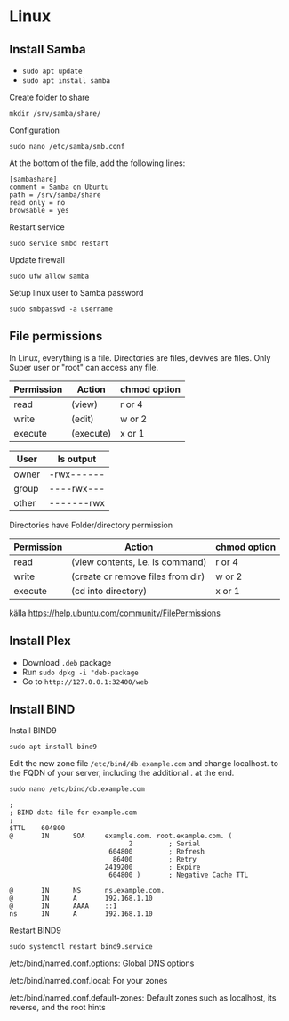 # Linux 


## Install Samba

- ```sudo apt update```
- ```sudo apt install samba```

Create folder to share

```mkdir /srv/samba/share/```

Configuration

```sudo nano /etc/samba/smb.conf```

At the bottom of the file, add the following lines:

```
[sambashare]
comment = Samba on Ubuntu
path = /srv/samba/share
read only = no
browsable = yes
```

Restart service

```sudo service smbd restart```

Update firewall

```sudo ufw allow samba```

Setup linux user to Samba password

```sudo smbpasswd -a username```

## File permissions

In Linux, everything is a file. Directories are files, devives are files. 
Only Super user or "root" can access any file.

| Permission | Action | chmod option |
| --- | --- | --- |
| read | (view) | r or 4 |
| write | (edit) | w or 2 |
| execute | (execute) | x or 1 |

| User | ls output |
| --- | --- |
| owner | -rwx------ |
| group | ----rwx--- |
| other | -------rwx |

Directories have Folder/directory permission

| Permission | Action | chmod option |
| --- | --- | --- |
| read | (view contents, i.e. ls command) | r or 4 |
| write | (create or remove files from dir) | w or 2 |
| execute | (cd into directory) | x or 1

källa https://help.ubuntu.com/community/FilePermissions

## Install Plex

- Download ```.deb``` package
- Run ```sudo dpkg -i "deb-package```
- Go to ```http://127.0.0.1:32400/web```

## Install BIND

Install BIND9

```sudo apt install bind9```

Edit the new zone file ```/etc/bind/db.example.com``` and change localhost. to the FQDN of your server, including the additional . at the end. 

```sudo nano /etc/bind/db.example.com```

```
;
; BIND data file for example.com
;
$TTL    604800
@       IN      SOA     example.com. root.example.com. (
                              2         ; Serial
                         604800         ; Refresh
                          86400         ; Retry
                        2419200         ; Expire
                         604800 )       ; Negative Cache TTL

@       IN      NS      ns.example.com.
@       IN      A       192.168.1.10
@       IN      AAAA    ::1
ns      IN      A       192.168.1.10
```

Restart BIND9

```sudo systemctl restart bind9.service```


/etc/bind/named.conf.options: Global DNS options

/etc/bind/named.conf.local: For your zones

/etc/bind/named.conf.default-zones: Default zones such as localhost, its reverse, and the root hints


